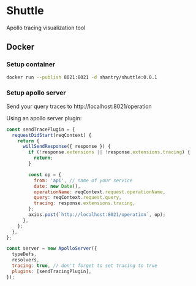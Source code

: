# Shuttle

Apollo tracing visualization tool

## Docker

### Setup container

```bash
docker run --publish 8021:8021 -d shantry/shuttle:0.0.1
```

### Setup apollo server

Send your query traces to http://localhost:8021/operation

Using an apollo server plugin:

```js
const sendTracePlugin = {
  requestDidStart(reqContext) {
    return {
      willSendResponse({ response }) {
        if (!response.extensions || !response.extensions.tracing) {
          return;
        }

        const op = {
          from: 'api', // name of your service
          date: new Date(),
          operationName: reqContext.request.operationName,
          query: reqContext.request.query,
          tracing: response.extensions.tracing,
        };
        axios.post(`http://localhost:8021/operation`, op);
      },
    };
  },
};

const server = new ApolloServer({
  typeDefs,
  resolvers,
  tracing: true, // don't forget to set tracing to true
  plugins: [sendTracingPlugin],
});
```
